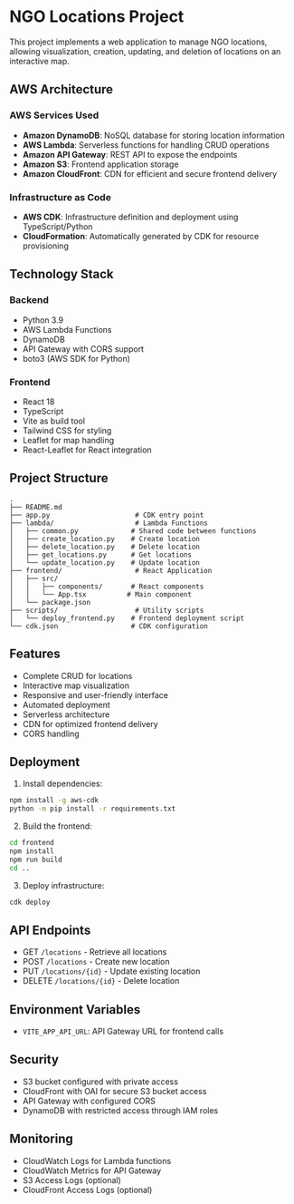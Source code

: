# NGO Locations Project

This project implements a web application to manage NGO locations, allowing visualization, creation, updating, and deletion of locations on an interactive map.

## AWS Architecture

### AWS Services Used

- **Amazon DynamoDB**: NoSQL database for storing location information
- **AWS Lambda**: Serverless functions for handling CRUD operations
- **Amazon API Gateway**: REST API to expose the endpoints
- **Amazon S3**: Frontend application storage
- **Amazon CloudFront**: CDN for efficient and secure frontend delivery

### Infrastructure as Code

- **AWS CDK**: Infrastructure definition and deployment using TypeScript/Python
- **CloudFormation**: Automatically generated by CDK for resource provisioning

## Technology Stack

### Backend
- Python 3.9
- AWS Lambda Functions
- DynamoDB
- API Gateway with CORS support
- boto3 (AWS SDK for Python)

### Frontend
- React 18
- TypeScript
- Vite as build tool
- Tailwind CSS for styling
- Leaflet for map handling
- React-Leaflet for React integration

## Project Structure

```
.
├── README.md
├── app.py                     # CDK entry point
├── lambda/                    # Lambda Functions
│   ├── common.py             # Shared code between functions
│   ├── create_location.py    # Create location
│   ├── delete_location.py    # Delete location
│   ├── get_locations.py      # Get locations
│   └── update_location.py    # Update location
├── frontend/                  # React Application
│   ├── src/
│   │   ├── components/       # React components
│   │   └── App.tsx          # Main component
│   └── package.json
├── scripts/                   # Utility scripts
│   └── deploy_frontend.py    # Frontend deployment script
└── cdk.json                  # CDK configuration
```

## Features

- Complete CRUD for locations
- Interactive map visualization
- Responsive and user-friendly interface
- Automated deployment
- Serverless architecture
- CDN for optimized frontend delivery
- CORS handling

## Deployment

1. Install dependencies:
```bash
npm install -g aws-cdk
python -m pip install -r requirements.txt
```

2. Build the frontend:
```bash
cd frontend
npm install
npm run build
cd ..
```

3. Deploy infrastructure:
```bash
cdk deploy
```

## API Endpoints

- GET `/locations` - Retrieve all locations
- POST `/locations` - Create new location
- PUT `/locations/{id}` - Update existing location
- DELETE `/locations/{id}` - Delete location

## Environment Variables

- `VITE_APP_API_URL`: API Gateway URL for frontend calls

## Security

- S3 bucket configured with private access
- CloudFront with OAI for secure S3 bucket access
- API Gateway with configured CORS
- DynamoDB with restricted access through IAM roles

## Monitoring

- CloudWatch Logs for Lambda functions
- CloudWatch Metrics for API Gateway
- S3 Access Logs (optional)
- CloudFront Access Logs (optional)

